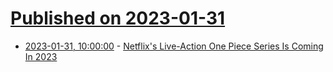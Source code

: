 # [Published on 2023-01-31](index.md)

* [2023-01-31, 10:00:00](https://entertainment.slashdot.org/story/23/01/31/056247/netflixs-live-action-one-piece-series-is-coming-in-2023?utm_source=rss1.0mainlinkanon&utm_medium=feed) - [Netflix's Live-Action One Piece Series Is Coming In 2023](https://entertainment.slashdot.org/story/23/01/31/056247/netflixs-live-action-one-piece-series-is-coming-in-2023?utm_source=rss1.0mainlinkanon&utm_medium=feed)
